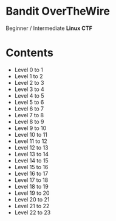 # Bandit OverTheWire

Beginner / Intermediate **Linux CTF**

Contents
======
* Level 0 to 1
* Level 1 to 2
* Level 2 to 3
* Level 3 to 4
* Level 4 to 5
* Level 5 to 6
* Level 6 to 7
* Level 7 to 8
* Level 8 to 9
* Level 9 to 10
* Level 10 to 11
* Level 11 to 12
* Level 12 to 13
* Level 13 to 14
* Level 14 to 15
* Level 15 to 16
* Level 16 to 17
* Level 17 to 18
* Level 18 to 19
* Level 19 to 20
* Level 20 to 21
* Level 21 to 22
* Level 22 to 23
